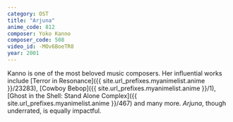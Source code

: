 ```yaml
---
category: OST
title: "Arjuna"
anime_code: 812
composer: Yoko Kanno
composer_code: 508
video_id: -MOv6BoeTR8
year: 2001
---
```

Kanno is one of the most beloved music composers. Her influential works include [Terror in Resonance]({{ site.url_prefixes.myanimelist.anime }}/23283), [Cowboy Bebop]({{ site.url_prefixes.myanimelist.anime }}/1), [Ghost in the Shell: Stand Alone Complex]({{ site.url_prefixes.myanimelist.anime }}/467) and many more. _Arjuna_, though underrated, is equally impactful.